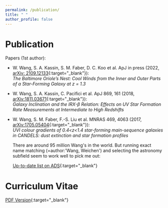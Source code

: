 ```yaml
---
permalink: /publication/
title: " "
author_profile: false
---
```


Publication
===========

Papers (1st author):

 + W. Wang, S. A. Kassin, S. M. Faber, D. C. Koo et al. ApJ in press (2022, [arXiv: 2109.12133](https://arxiv.org/abs/2109.12133){:target="_blank"}):\
 *The Baltimore Oriole’s Nest: Cool Winds from the Inner and Outer Parts of a Star-Forming Galaxy at z = 1.3*

  + W. Wang, S. A. Kassin, C. Pacifici et al. ApJ 869, 161 (2018, [arXiv:1811.03671](https://arxiv.org/abs/1811.03671){:target="_blank"}):\
  *Galaxy Inclination and the IRX-β Relation: Effects on UV Star Formation Rate Measurements at Intermediate to High Redshifts*

  + W. Wang, S. M. Faber, F.-S. Liu et al. MNRAS 469, 4063 (2017, [arXiv:1705.05404](https://arxiv.org/abs/1705.05404){:target="_blank"}):\
  *UVI colour gradients of 0.4<z<1.4 star-forming main-sequence galaxies in CANDELS: dust extinction and star formation profiles*


    There are around 95 million Wang's in the world. But running exact name matching (=author:'Wang, Weichen') and selecting the astronomy subfield seem to work well to pick me out: 
 
    [Up-to-date list on ADS](https://ui.adsabs.harvard.edu/search/filter_database_fq_database=OR&filter_database_fq_database=database%3A%22astronomy%22&format=SHORT&fq=%7B!type%3Daqp%20v%3D%24fq_database%7D&fq_database=(database%3A%22astronomy%22)&q=%3Dauthor%3A(%22Wang%2C%20Weichen%22)%20AND%20pubdate%3A%5B2016-01%20TO%20*%5D&sort=date%20desc%2C%20bibcode%20desc&unprocessed_parameter=qform&unprocessed_parameter=Relative%20Weights&p_=0){:target="_blank"}

Curriculum Vitae
================
[PDF Version](http://WeichenStars.github.io/files/WWang_JHU.pdf){:target="_blank"}